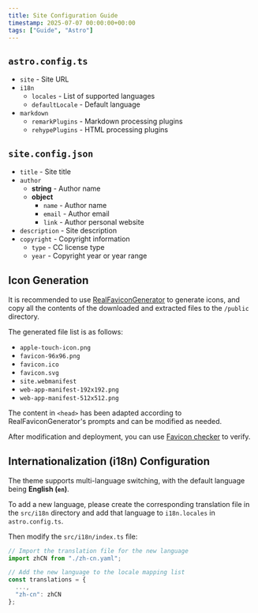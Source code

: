 ```yaml
---
title: Site Configuration Guide
timestamp: 2025-07-07 00:00:00+00:00
tags: ["Guide", "Astro"]
---
```


## `astro.config.ts`

- `site` - Site URL
- `i18n`
    - `locales` - List of supported languages
    - `defaultLocale` - Default language
- `markdown`
    - `remarkPlugins` - Markdown processing plugins
    - `rehypePlugins` - HTML processing plugins

## `site.config.json`

- `title` - Site title
- `author`
    - **string** - Author name
    - **object**
        - `name` - Author name
        - `email` - Author email
        - `link` - Author personal website
- `description` - Site description
- `copyright` - Copyright information
    - `type` - CC license type
    - `year` - Copyright year or year range

## Icon Generation

It is recommended to use [RealFaviconGenerator](https://realfavicongenerator.net/) to generate icons, and copy all the contents of the downloaded and extracted files to the `/public` directory.

The generated file list is as follows:

- `apple-touch-icon.png`
- `favicon-96x96.png`
- `favicon.ico`
- `favicon.svg`
- `site.webmanifest`
- `web-app-manifest-192x192.png`
- `web-app-manifest-512x512.png`

The content in `<head>` has been adapted according to RealFaviconGenerator's prompts and can be modified as needed.

After modification and deployment, you can use [Favicon checker](https://realfavicongenerator.net/favicon-checker) to verify.

## Internationalization (i18n) Configuration

The theme supports multi-language switching, with the default language being **English (`en`)**.

To add a new language, please create the corresponding translation file in the `src/i18n` directory and add that language to `i18n.locales` in `astro.config.ts`.

Then modify the `src/i18n/index.ts` file:

```ts
// Import the translation file for the new language
import zhCN from "./zh-cn.yaml";

// Add the new language to the locale mapping list
const translations = { 
  ...,
  "zh-cn": zhCN
};
```
